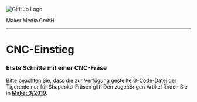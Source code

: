 ![GitHub Logo](http://www.heise.de/make/icons/make_logo.png)

Maker Media GmbH

***

# CNC-Einstieg

### Erste Schritte mit einer CNC-Fräse

Bitte beachten Sie, dass die zur Verfügung gestellte G-Code-Datei der Tigerente nur für Shapeoko-Fräsen gilt. Den zugehörigen Artikel finden Sie in **[Make: 3/2019](https://shop.heise.de/katalog/make-03-2019)**.
